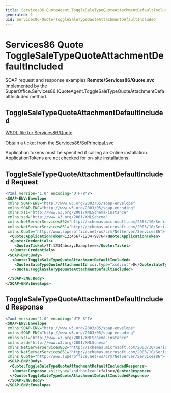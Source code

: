 ```yaml
---
title: Services86.QuoteAgent.ToggleSaleTypeQuoteAttachmentDefaultIncluded SOAP
generated: 1
uid: Services86-Quote-ToggleSaleTypeQuoteAttachmentDefaultIncluded
---
```


# Services86 Quote ToggleSaleTypeQuoteAttachmentDefaultIncluded

SOAP request and response examples **Remote/Services86/Quote.svc**
Implemented by the <see cref="M:SuperOffice.Services86.IQuoteAgent.ToggleSaleTypeQuoteAttachmentDefaultIncluded">SuperOffice.Services86.IQuoteAgent.ToggleSaleTypeQuoteAttachmentDefaultIncluded</see> method.

## ToggleSaleTypeQuoteAttachmentDefaultIncluded

[WSDL file for Services86/Quote](../Services86-Quote.md)

Obtain a ticket from the [Services86/SoPrincipal.svc](../SoPrincipal/index.md)

Application tokens must be specified if calling an Online installation. ApplicationTokens are not checked for on-site installations.

## ToggleSaleTypeQuoteAttachmentDefaultIncluded Request

```xml
<?xml version="1.0" encoding="UTF-8"?>
<SOAP-ENV:Envelope
 xmlns:SOAP-ENV="http://www.w3.org/2003/05/soap-envelope"
 xmlns:SOAP-ENC="http://www.w3.org/2003/05/soap-encoding"
 xmlns:xsi="http://www.w3.org/2001/XMLSchema-instance"
 xmlns:xsd="http://www.w3.org/2001/XMLSchema"
 xmlns:NetServerServices862="http://schemas.microsoft.com/2003/10/Serialization/Arrays"
 xmlns:NetServerServices861="http://schemas.microsoft.com/2003/10/Serialization/"
 xmlns:Quote="http://www.superoffice.net/ws/crm/NetServer/Services86">
  <Quote:ApplicationToken>1234567-1234-9876</Quote:ApplicationToken>
  <Quote:Credentials>
    <Quote:Ticket>7T:1234abcxyzExample==</Quote:Ticket>
  </Quote:Credentials>
 <SOAP-ENV:Body>
   <Quote:ToggleSaleTypeQuoteAttachmentDefaultIncluded>
    <Quote:SaleTypeQuoteAttachmentId xsi:type="xsd:int">0</Quote:SaleTypeQuoteAttachmentId>
   </Quote:ToggleSaleTypeQuoteAttachmentDefaultIncluded>

 </SOAP-ENV:Body>
</SOAP-ENV:Envelope>

```

## ToggleSaleTypeQuoteAttachmentDefaultIncluded Response

```xml
<?xml version="1.0" encoding="UTF-8"?>
<SOAP-ENV:Envelope
 xmlns:SOAP-ENV="http://www.w3.org/2003/05/soap-envelope"
 xmlns:SOAP-ENC="http://www.w3.org/2003/05/soap-encoding"
 xmlns:xsi="http://www.w3.org/2001/XMLSchema-instance"
 xmlns:xsd="http://www.w3.org/2001/XMLSchema"
 xmlns:NetServerServices862="http://schemas.microsoft.com/2003/10/Serialization/Arrays"
 xmlns:NetServerServices861="http://schemas.microsoft.com/2003/10/Serialization/"
 xmlns:Quote="http://www.superoffice.net/ws/crm/NetServer/Services86">
 <SOAP-ENV:Body>
  <Quote:ToggleSaleTypeQuoteAttachmentDefaultIncludedResponse>
   <Quote:Response xsi:type="xsd:boolean">false</Quote:Response>
  </Quote:ToggleSaleTypeQuoteAttachmentDefaultIncludedResponse>
 </SOAP-ENV:Body>
</SOAP-ENV:Envelope>

```
